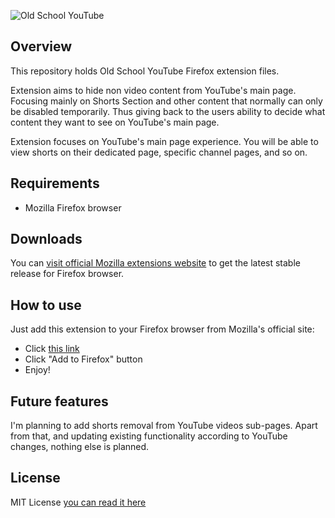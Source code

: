 ![Old School YouTube](./icons/appico.svg)

## Overview

This repository holds Old School YouTube Firefox extension files.

Extension aims to hide non video content from YouTube's main page. Focusing mainly on Shorts Section and other content that normally can only be disabled temporarily. Thus giving back to the users ability to decide what content they want to see on YouTube's main page.

Extension focuses on YouTube's main page experience. You will be able to view shorts on their dedicated page, specific channel pages, and so on.

## Requirements

- Mozilla Firefox browser

## Downloads

You can [visit official Mozilla extensions website](https://addons.mozilla.org/en-US/firefox/extensions/) to get the latest stable release for Firefox browser.

## How to use

Just add this extension to your Firefox browser from Mozilla's official site:
- Click [this link](https://addons.mozilla.org/en-US/firefox/extensions/)
- Click "Add to Firefox" button
- Enjoy!

## Future features

I'm planning to add shorts removal from YouTube videos sub-pages. Apart from that, and updating existing functionality according to YouTube changes, nothing else is planned.

## License

MIT License [you can read it here](https://github.com/OstrowskiDev/old-school-youtube/blob/main/LICENSE.txt)